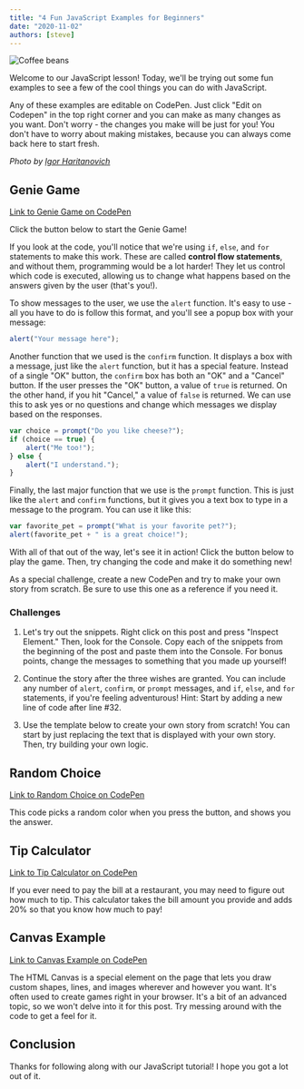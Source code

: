 ```yaml
---
title: "4 Fun JavaScript Examples for Beginners"
date: "2020-11-02"
authors: [steve]
---
```


![Coffee beans](@post/coffee.jpg)

Welcome to our JavaScript lesson! Today, we'll be trying out some fun examples to see a few of the cool things you can do with JavaScript.

Any of these examples are editable on CodePen. Just click "Edit on Codepen" in the top right corner and you can make as many changes as you want. Don't worry - the changes you make will be just for you! You don't have to worry about making mistakes, because you can always come back here to start fresh.

*Photo by [Igor Haritanovich](https://www.pexels.com/photo/coffee-beans-1695052/)*

<!--truncate-->

## Genie Game

[Link to Genie Game on CodePen](https://codepen.io/stephengrice/pen/KKMewxN)

Click the button below to start the Genie Game!

If you look at the code, you'll notice that we're using `if`, `else`, and `for` statements to make this work. These are called **control flow statements**, and without them, programming would be a lot harder! They let us control which code is executed, allowing us to change what happens based on the answers given by the user (that's you!).

To show messages to the user, we use the `alert` function. It's easy to use - all you have to do is follow this format, and you'll see a popup box with your message: 

```js
alert("Your message here");
```

Another function that we used is the `confirm` function. It displays a box with a message, just like the `alert` function, but it has a special feature. Instead of a single "OK" button, the `confirm` box has both an "OK" and a "Cancel" button. If the user presses the "OK" button, a value of `true` is returned. On the other hand, if you hit "Cancel," a value of `false` is returned. We can use this to ask yes or no questions and change which messages we display based on the responses.

```js
var choice = prompt("Do you like cheese?");
if (choice == true) {
    alert("Me too!");
} else {
    alert("I understand.");
}
```

Finally, the last major function that we use is the `prompt` function. This is just like the `alert` and `confirm` functions, but it gives you a text box to type in a message to the program. You can use it like this:

```js
var favorite_pet = prompt("What is your favorite pet?");
alert(favorite_pet + " is a great choice!");
```

With all of that out of the way, let's see it in action! Click the button below to play the game. Then, try changing the code and make it do something new!

As a special challenge, create a new CodePen and try to make your own story from scratch. Be sure to use this one as a reference if you need it.

### Challenges

1. Let's try out the snippets. Right click on this post and press "Inspect Element." Then, look for the Console. Copy each of the snippets from the beginning of the post and paste them into the Console. For bonus points, change the messages to something that you made up yourself!

2. Continue the story after the three wishes are granted. You can include any number of `alert`, `confirm`, or `prompt` messages, and `if`, `else`, and `for` statements, if you're feeling adventurous! Hint: Start by adding a new line of code after line #32.

3. Use the template below to create your own story from scratch! You can start by just replacing the text that is displayed with your own story. Then, try building your own logic.

## Random Choice

[Link to Random Choice on CodePen](https://codepen.io/stephengrice/pen/VwjdYdq)

This code picks a random color when you press the button, and shows you the answer.

## Tip Calculator

[Link to Tip Calculator on CodePen](https://codepen.io/stephengrice/pen/xxVpOgO)

If you ever need to pay the bill at a restaurant, you may need to figure out how much to tip. This calculator takes the bill amount you provide and adds 20% so that you know how much to pay!

## Canvas Example

[Link to Canvas Example on CodePen](https://codepen.io/stephengrice/pen/bGpLRJO)

The HTML Canvas is a special element on the page that lets you draw custom shapes, lines, and images wherever and however you want. It's often used to create games right in your browser. It's a bit of an advanced topic, so we won't delve into it for this post. Try messing around with the code to get a feel for it.

## Conclusion

Thanks for following along with our JavaScript tutorial! I hope you got a lot out of it.